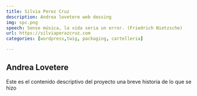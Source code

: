 ```yaml
---
title: Silvia Perez Cruz
description: Andrea lovetere web dessing
img: spc.png
speech: Sense música, la vida seria un error. (Friedrich Nietzsche)
url: https://silviaperazcruz.com
categories: [wordpress,twig, packaging, cartelleria]

---
```


## Andrea Lovetere
Este es el contenido descriptivo del proyecto una breve historia de lo que se hizo